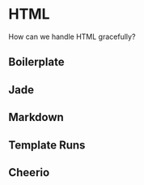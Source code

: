 # HTML

How can we handle HTML gracefully? 

## Boilerplate

## Jade

## Markdown

## Template Runs

## Cheerio